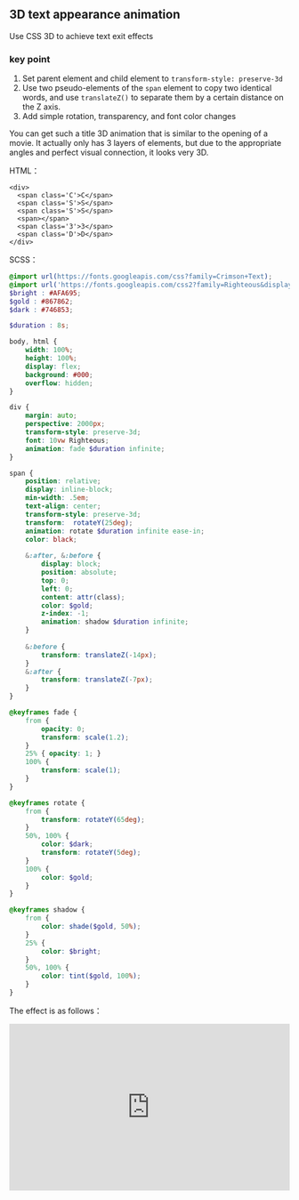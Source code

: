 ## 3D text appearance animation

Use CSS 3D to achieve text exit effects

### key point

1. Set parent element and child element to `transform-style: preserve-3d`
2. Use two pseudo-elements of the `span` element to copy two identical words, and use `translateZ()` to separate them by a certain distance on the Z axis.
3. Add simple rotation, transparency, and font color changes

You can get such a title 3D animation that is similar to the opening of a movie. It actually only has 3 layers of elements, but due to the appropriate angles and perfect visual connection, it looks very 3D.

HTML：
```
<div>
  <span class='C'>C</span>
  <span class='S'>S</span>
  <span class='S'>S</span>
  <span></span>
  <span class='3'>3</span>
  <span class='D'>D</span>
</div>
```

SCSS：
```scss
@import url(https://fonts.googleapis.com/css?family=Crimson+Text);
@import url('https://fonts.googleapis.com/css2?family=Righteous&display=swap');
$bright : #AFA695;
$gold : #867862;
$dark : #746853;

$duration : 8s;

body, html {
	width: 100%;
	height: 100%;
	display: flex;
	background: #000;
	overflow: hidden;
}

div {
	margin: auto;
	perspective: 2000px;
	transform-style: preserve-3d;
	font: 10vw Righteous;
	animation: fade $duration infinite;
}

span {
	position: relative;
	display: inline-block;
	min-width: .5em;
	text-align: center;
	transform-style: preserve-3d;
	transform:  rotateY(25deg);
	animation: rotate $duration infinite ease-in;
	color: black;
	
	&:after, &:before {
		display: block;
		position: absolute;
		top: 0;
		left: 0;
		content: attr(class);
		color: $gold;
		z-index: -1;
		animation: shadow $duration infinite;
	}
	
	&:before {
		transform: translateZ(-14px);
	}
	&:after {
		transform: translateZ(-7px);
	}
}

@keyframes fade {
	from {
		opacity: 0;
		transform: scale(1.2);
	}
	25% { opacity: 1; }
	100% {
		transform: scale(1);
	}
}

@keyframes rotate {
	from {
		transform: rotateY(65deg);
	}
	50%, 100% {
		color: $dark;
		transform: rotateY(5deg);
	}
	100% {
		color: $gold;
	}
}

@keyframes shadow {
	from {
		color: shade($gold, 50%);
	}
	25% { 
		color: $bright;
	}
	50%, 100% {
		color: tint($gold, 100%);
	}
}
```

The effect is as follows：

<iframe height="300" style="width: 100%;" scrolling="no" title="3d-text-debut" src="https://codepen.io/dvha/embed/yLGqbxv?default-tab=html%2Cresult" frameborder="no" loading="lazy" allowtransparency="true" allowfullscreen="true">
  See the Pen <a href="https://codepen.io/dvha/pen/yLGqbxv">
  3d-text-debut</a> by HaDV (<a href="https://codepen.io/dvha">@dvha</a>)
  on <a href="https://codepen.io">CodePen</a>.
</iframe>